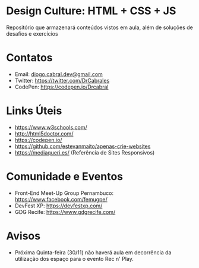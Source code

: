 # Design Culture: HTML + CSS + JS
Repositório que armazenará conteúdos vistos em aula, além de soluções de desafios e exercícios

# Contatos
* Email: diogo.cabral.dev@gmail.com
* Twitter: https://twitter.com/DrCabrales
* CodePen: https://codepen.io/Drcabral

# Links Úteis
* https://www.w3schools.com/
* http://html5doctor.com/
* https://codepen.io/
* https://github.com/estevanmaito/apenas-crie-websites
* https://mediaqueri.es/ (Referência de Sites Responsivos)


# Comunidade e Eventos
* Front-End Meet-Up Group Pernambuco: https://www.facebook.com/femugpe/
* DevFest XP: https://devfestxp.com/
* GDG Recife: https://www.gdgrecife.com/

# Avisos
* Próxima Quinta-feira (30/11) não haverá aula em decorrência da utilização dos espaço para o evento Rec n' Play.
